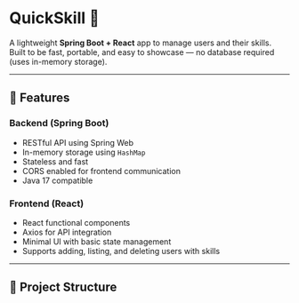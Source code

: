 # QuickSkill 👥

A lightweight **Spring Boot + React** app to manage users and their skills.  
Built to be fast, portable, and easy to showcase — no database required (uses in-memory storage).

---

## 🚀 Features

### Backend (Spring Boot)
- RESTful API using Spring Web
- In-memory storage using `HashMap`
- Stateless and fast
- CORS enabled for frontend communication
- Java 17 compatible

### Frontend (React)
- React functional components
- Axios for API integration
- Minimal UI with basic state management
- Supports adding, listing, and deleting users with skills

---

## 📁 Project Structure


